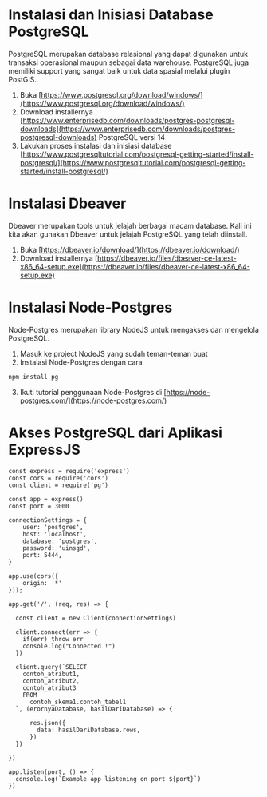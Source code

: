 # Instalasi dan Inisiasi Database PostgreSQL

PostgreSQL merupakan database relasional yang dapat digunakan untuk transaksi operasional maupun sebagai data warehouse. PostgreSQL juga memiliki support yang sangat baik untuk data spasial melalui plugin PostGIS.

1. Buka [https://www.postgresql.org/download/windows/](https://www.postgresql.org/download/windows/)
2. Download installernya [https://www.enterprisedb.com/downloads/postgres-postgresql-downloads](https://www.enterprisedb.com/downloads/postgres-postgresql-downloads) PostgreSQL versi 14
3. Lakukan proses instalasi dan inisiasi database [https://www.postgresqltutorial.com/postgresql-getting-started/install-postgresql/](https://www.postgresqltutorial.com/postgresql-getting-started/install-postgresql/)

# Instalasi Dbeaver

Dbeaver merupakan tools untuk jelajah berbagai macam database. Kali ini kita akan gunakan Dbeaver untuk jelajah PostgreSQL yang telah diinstall.

1. Buka [https://dbeaver.io/download/](https://dbeaver.io/download/)
2. Download installernya [https://dbeaver.io/files/dbeaver-ce-latest-x86_64-setup.exe](https://dbeaver.io/files/dbeaver-ce-latest-x86_64-setup.exe)

# Instalasi Node-Postgres

Node-Postgres merupakan library NodeJS untuk mengakses dan mengelola PostgreSQL.

1. Masuk ke project NodeJS yang sudah teman-teman buat
2. Instalasi Node-Postgres dengan cara
```sh
npm install pg
```
3. Ikuti tutorial penggunaan Node-Postgres di [https://node-postgres.com/](https://node-postgres.com/)

# Akses PostgreSQL dari Aplikasi ExpressJS
```nodejs
const express = require('express')
const cors = require('cors')
const client = require('pg')

const app = express()
const port = 3000

connectionSettings = {
    user: 'postgres',
    host: 'localhost',
    database: 'postgres',
    password: 'uinsgd',
    port: 5444,
}

app.use(cors({
    origin: '*'
}));

app.get('/', (req, res) => {

  const client = new Client(connectionSettings)
  
  client.connect(err => {
    if(err) throw err
    console.log("Connected !") 
  })
  
  client.query(`SELECT
    contoh_atribut1,
    contoh_atribut2,
    contoh_atribut3
    FROM 
      contoh_skema1.contoh_tabel1
  `, (erornyaDatabase, hasilDariDatabase) => {

      res.json({
        data: hasilDariDatabase.rows,
      })  
  })

})

app.listen(port, () => {
  console.log(`Example app listening on port ${port}`)
})
```
